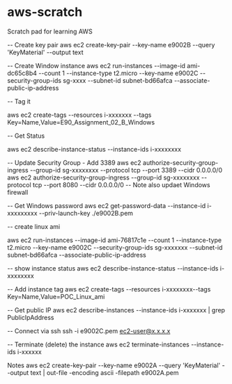 aws-scratch
===========

Scratch pad for learning AWS






-- Create key pair
aws ec2 create-key-pair --key-name e9002B --query 'KeyMaterial' --output text 

-- Create Window instance
aws ec2 run-instances --image-id ami-dc65c8b4 --count 1 --instance-type t2.micro --key-name e9002C --security-group-ids sg-xxxx --subnet-id subnet-bd66afca --associate-public-ip-address

-- Tag it

aws ec2 create-tags --resources i-xxxxxxx  --tags  Key=Name,Value=E90_Assignment_02_B_Windows

-- Get Status

aws ec2 describe-instance-status --instance-ids i-xxxxxxxx


-- Update Security Group - Add 3389
aws ec2 authorize-security-group-ingress --group-id sg-xxxxxxxx --protocol tcp --port 3389 --cidr 0.0.0.0/0
aws ec2 authorize-security-group-ingress --group-id sg-xxxxxxxx --protocol tcp --port  8080 --cidr 0.0.0.0/0
-- Note also updaet Windows firewall

-- Get Windows password
aws ec2 get-password-data --instance-id  i-xxxxxxxxx --priv-launch-key  ./e9002B.pem





-- create linux ami

aws ec2 run-instances --image-id ami-76817c1e --count 1 --instance-type t2.micro --key-name e9002C --security-group-ids sg-xxxxxxx --subnet-id subnet-bd66afca --associate-public-ip-address


-- show instance status
aws ec2 describe-instance-status --instance-ids i-xxxxxxxx

-- Add instance tag
aws ec2 create-tags --resources i-xxxxxxxx--tags Key=Name,Value=POC_Linux_ami


-- Get public IP
aws ec2 describe-instances --instance-ids i-xxxxxxx | grep PublicIpAddress

-- Connect via ssh
 ssh -i e9002C.pem ec2-user@x.x.x.x


-- Terminate (delete) the instance
aws ec2 terminate-instances --instance-ids i-xxxxxx




Notes
aws ec2 create-key-pair --key-name e9002A --query 'KeyMaterial' --output text | out-file -encoding ascii -filepath e9002A.pem
